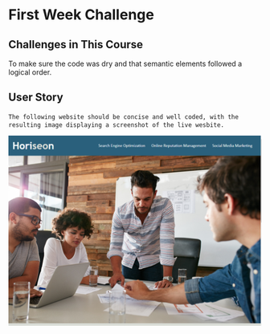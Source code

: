 # First Week Challenge

## Challenges in This Course

To make sure the code was dry and that semantic elements followed a logical order.


## User Story

```
The following website should be concise and well coded, with the resulting image displaying a screenshot of the live wesbite.
```


![The Horiseon webpage includes a navigation bar, a header image, and cards with text and images at the bottom of the page.](./assets/images/Capture1.png)

